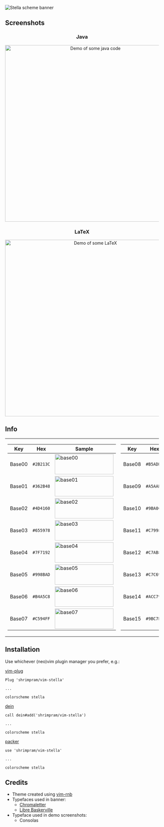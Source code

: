 ![Stella scheme banner](../images/new-banner.jpg?raw=true)


## Screenshots
<h3 align="center">Java</h3>
<p align="center">
    <img src="../images/new-demo-java.png?raw=true" alt="Demo of some java code" height="576"/>
</p>

<h3 align="center">LaTeX</h3>
<p align="center">
    <img src="../images/new-demo-tex.png?raw=true" alt="Demo of some LaTeX" height="576"/>
</p>


## Info

<table>
<tr><td>

| Key    | Hex       | Sample                                                                         |
|--------|-----------|--------------------------------------------------------------------------------|
| Base00 | `#2B213C` | <img src="../images/new-base00.png?raw=true" alt="base00" width="192" height="66"> |
| Base01 | `#362B48` | <img src="../images/new-base01.png?raw=true" alt="base01" width="192" height="66"> |
| Base02 | `#4D4160` | <img src="../images/new-base02.png?raw=true" alt="base02" width="192" height="66"> |
| Base03 | `#655978` | <img src="../images/new-base03.png?raw=true" alt="base03" width="192" height="66"> |
| Base04 | `#7F7192` | <img src="../images/new-base04.png?raw=true" alt="base04" width="192" height="66"> |
| Base05 | `#998BAD` | <img src="../images/new-base05.png?raw=true" alt="base05" width="192" height="66"> |
| Base06 | `#B4A5C8` | <img src="../images/new-base06.png?raw=true" alt="base06" width="192" height="66"> |
| Base07 | `#C594FF` | <img src="../images/new-base07.png?raw=true" alt="base07" width="192" height="66"> |

</td><td>

| Key    | Hex       | Sample                                                                         |
|--------|-----------|--------------------------------------------------------------------------------|
| Base08 | `#B5ADDE` | <img src="../images/new-base08.png?raw=true" alt="base08" width="192" height="66"> |
| Base09 | `#A5AAD4` | <img src="../images/new-base09.png?raw=true" alt="base09" width="192" height="66"> |
| Base10 | `#9BA0C7` | <img src="../images/new-base10.png?raw=true" alt="base10" width="192" height="66"> |
| Base11 | `#C79987` | <img src="../images/new-base11.png?raw=true" alt="base11" width="192" height="66"> |
| Base12 | `#C7AB87` | <img src="../images/new-base12.png?raw=true" alt="base12" width="192" height="66"> |
| Base13 | `#C7C691` | <img src="../images/new-base13.png?raw=true" alt="base13" width="192" height="66"> |
| Base14 | `#ACC79B` | <img src="../images/new-base14.png?raw=true" alt="base14" width="192" height="66"> |
| Base15 | `#9BC7BF` | <img src="../images/new-base15.png?raw=true" alt="base15" width="192" height="66"> |

</td></tr> </table>


## Installation
Use whichever (neo)vim plugin manager you prefer, e.g.:

[vim-plug](https://github.com/junegunn/vim-plug)
```vim
Plug 'shrimpram/vim-stella'

...

colorscheme stella
```

[dein](https://github.com/shougo/dein.vim)
```vim
call dein#add('shrimpram/vim-stella')

...

colorscheme stella
```
[packer](https://github.com/wbthomason/packer.nvim)
```vim
use 'shrimpram/vim-stella'

...

colorscheme stella
```


## Credits
* Theme created using [vim-rnb](https://github.com/romainl/vim-rnb)
* Typefaces used in banner:
    - [Chromaletter](http://www.losttype.com/font/?name=chromaletter)
    - [Libre Baskerville](https://fonts.google.com/specimen/Libre+Baskerville)
* Typeface used in demo screenshots:
    - Consolas
